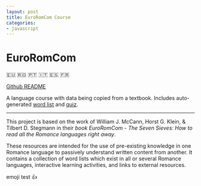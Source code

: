```yaml
---
layout: post
title: EuroRomCom Course
categories:
- javascript
---
```


# EuroRomCom

🇪🇺 🇷🇴 🇵🇹 🇮🇹 🇪🇸 🇫🇷 

[Github README](https://github.com/kirkins/EuroRomCom/blob/master/README.md)

A language course with data being copied from a textbook. Includes auto-generated [word list](https://kirkins.github.io/EuroRomCom/activities/displayTable/index.html?list=completely-pan-romance) and [quiz](https://kirkins.github.io/EuroRomCom/activities/quiz/).

---

This project is based on the work of William J. McCann, Horst G. Klein, & Tilbert D. Stegmann in their _book EuroRomCom - The Seven Sieves: How to read all the Romance languages right away_.

These resources are intended for the use of pre-existing knowledge in one Romance language to passively understand written content from another. It contains a collection of word lists which exist in all or several Romance languages, interactive learning activities, and links to external resources.

emoji test :+1:

